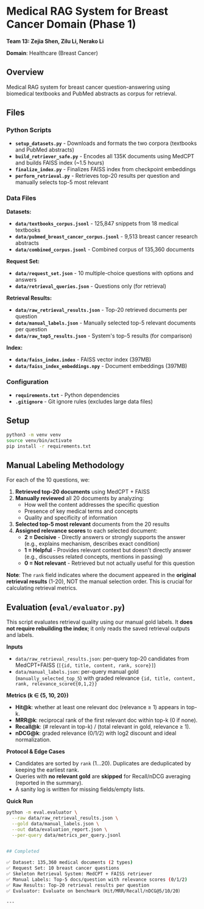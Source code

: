 # Medical RAG System for Breast Cancer Domain (Phase 1)

**Team 13: Zejia Shen, Zilu Li, Nerako Li**

**Domain**: Healthcare (Breast Cancer)

## Overview

Medical RAG system for breast cancer question-answering using biomedical textbooks and PubMed abstracts as corpus for retrieval.

## Files

### Python Scripts

- **`setup_datasets.py`** - Downloads and formats the two corpora (textbooks and PubMed abstracts)
- **`build_retriever_safe.py`** - Encodes all 135K documents using MedCPT and builds FAISS index (~1.5 hours)
- **`finalize_index.py`** - Finalizes FAISS index from checkpoint embeddings
- **`perform_retrieval.py`** - Retrieves top-20 results per question and manually selects top-5 most relevant

### Data Files

**Datasets:**
- **`data/textbooks_corpus.jsonl`** - 125,847 snippets from 18 medical textbooks
- **`data/pubmed_breast_cancer_corpus.jsonl`** - 9,513 breast cancer research abstracts
- **`data/combined_corpus.jsonl`** - Combined corpus of 135,360 documents

**Request Set:**
- **`data/request_set.json`** - 10 multiple-choice questions with options and answers
- **`data/retrieval_queries.json`** - Questions only (for retrieval)

**Retrieval Results:**
- **`data/raw_retrieval_results.json`** - Top-20 retrieved documents per question
- **`data/manual_labels.json`** - Manually selected top-5 relevant documents per question
- **`data/raw_top5_results.json`** - System's top-5 results (for comparison)

**Index:**
- **`data/faiss_index.index`** - FAISS vector index (397MB)
- **`data/faiss_index_embeddings.npy`** - Document embeddings (397MB)

### Configuration

- **`requirements.txt`** - Python dependencies
- **`.gitignore`** - Git ignore rules (excludes large data files)

## Setup

```bash
python3 -m venv venv
source venv/bin/activate
pip install -r requirements.txt
```

## Manual Labeling Methodology

For each of the 10 questions, we:

1. **Retrieved top-20 documents** using MedCPT + FAISS
2. **Manually reviewed** all 20 documents by analyzing:
   - How well the content addresses the specific question
   - Presence of key medical terms and concepts
   - Quality and specificity of information
3. **Selected top-5 most relevant** documents from the 20 results
4. **Assigned relevance scores** to each selected document:
   - **2 = Decisive** - Directly answers or strongly supports the answer (e.g., explains mechanism, describes exact condition)
   - **1 = Helpful** - Provides relevant context but doesn't directly answer (e.g., discusses related concepts, mentions in passing)
   - **0 = Not relevant** - Retrieved but not actually useful for this question

**Note**: The `rank` field indicates where the document appeared in the **original retrieval results** (1-20), NOT the manual selection order. This is crucial for calculating retrieval metrics.

## Evaluation (`eval/evaluator.py`)

This script evaluates retrieval quality using our manual gold labels. It **does not require rebuilding the index**; it only reads the saved retrieval outputs and labels.

**Inputs**
- `data/raw_retrieval_results.json`: per-query top-20 candidates from MedCPT+FAISS (`[{id, title, content, rank, score}]`)
- `data/manual_labels.json`: per-query manual gold (`manually_selected_top_5`) with graded relevance `{id, title, content, rank, relevance_score∈{0,1,2}}`

**Metrics (k ∈ {5, 10, 20})**
- **Hit@k**: whether at least one relevant doc (relevance ≥ 1) appears in top-k.
- **MRR@k**: reciprocal rank of the first relevant doc within top-k (0 if none).
- **Recall@k**: (# relevant in top-k) / (total relevant in gold, relevance ≥ 1).
- **nDCG@k**: graded relevance (0/1/2) with log2 discount and ideal normalization.

**Protocol & Edge Cases**
- Candidates are sorted by `rank` (1…20). Duplicates are deduplicated by keeping the earliest rank.
- Queries with **no relevant gold** are **skipped** for Recall/nDCG averaging (reported in the summary).
- A sanity log is written for missing fields/empty lists.

**Quick Run**
```bash
python -m eval.evaluator \
  --raw data/raw_retrieval_results.json \
  --gold data/manual_labels.json \
  --out data/evaluation_report.json \
  --per-query data/metrics_per_query.jsonl


## Completed

✅ Dataset: 135,360 medical documents (2 types)  
✅ Request Set: 10 breast cancer questions  
✅ Skeleton Retrieval System: MedCPT + FAISS retriever  
✅ Manual Labels: Top-5 docs/question with relevance scores (0/1/2)  
✅ Raw Results: Top-20 retrieval results per question  
✅ Evaluator: Evaluate on benchmark（Hit/MRR/Recall/nDCG@5/10/20）

---
